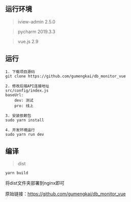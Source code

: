 
## 运行环境
> iview-admin 2.5.0

> pycharm 2019.3.3

> vue.js 2.9
## 运行

```bush
1. 下载项目源码
git clone https://github.com/gumengkai/db_monitor_vue

2. 修改后端API连接地址
src/config/index.js
baseUrl:
    dev: 测试
    pro: 线上

3. 安装依赖包
sudo yarn install

4. 开发环境运行
sudo yarn run dev
```

## 编译

> dist

```bush
yarn build
```

将dist文件夹部署到nginx即可

原始链接：https://github.com/gumengkai/db_monitor_vue

